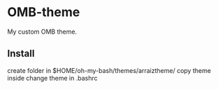 # OMB-theme
My custom OMB theme.

## Install

create folder in $HOME/oh-my-bash/themes/arraiztheme/
copy theme inside
change theme in .bashrc
